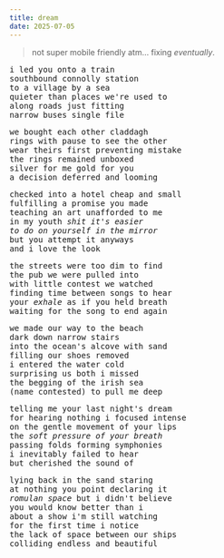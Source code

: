 ```yaml
---
title: dream
date: 2025-07-05
---
```


> not super mobile friendly atm... fixing _eventually_.

<pre>i led you onto a train
southbound connolly station
to a village by a sea
quieter than places we're used to
along roads just fitting
narrow buses single file</pre>

<pre>we bought each other claddagh
rings with pause to see the other
wear theirs first preventing mistake
the rings remained unboxed
silver for me gold for you
a decision deferred and looming</pre>

<pre>checked into a hotel cheap and small
fulfilling a promise you made
teaching an art unafforded to me
in my youth <i>shit it's easier
to do on yourself in the mirror</i>
but you attempt it anyways
and i love the look</pre>

<pre>the streets were too dim to find
the pub we were pulled into
with little contest we watched
finding time between songs to hear
your <i>exhale</i> as if you held breath
waiting for the song to end again</pre>

<pre>we made our way to the beach
dark down narrow stairs
into the ocean's alcove with sand
filling our shoes removed
i entered the water cold
surprising us both i missed
the begging of the irish sea
(name contested) to pull me deep</pre>

<pre>telling me your last night's dream
for hearing nothing i focused intense
on the gentle movement of your lips
the <i>soft pressure of your breath</i>
passing folds forming symphonies
i inevitably failed to hear
but cherished the sound of</pre>

<pre>lying back in the sand staring
at nothing you point declaring it
<i>romulan space</i> but i didn't believe
you would know better than i
about a show i'm still watching
for the first time i notice
the lack of space between our ships
colliding endless and beautiful</pre>
